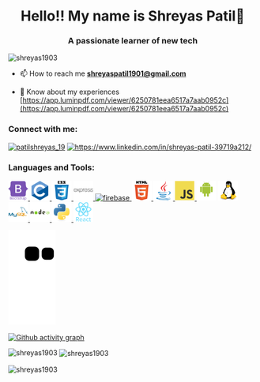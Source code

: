 <h1 align="center">Hello!! My name is Shreyas Patil👋</h1>
<h3 align="center">A passionate learner of new tech</h3>

<p align="left"> <img src="https://komarev.com/ghpvc/?username=shreyas1903&label=Profile%20views&color=0e75b6&style=flat" alt="shreyas1903" /> </p>

- 📫 How to reach me **shreyaspatil1901@gmail.com**

- 📄 Know about my experiences [https://app.luminpdf.com/viewer/6250781eea6517a7aab0952c](https://app.luminpdf.com/viewer/6250781eea6517a7aab0952c)

<h3 align="left">Connect with me:</h3>
<p align="left">
<a href="https://twitter.com/patilshreyas_19" target="blank"><img align="center" src="https://raw.githubusercontent.com/rahuldkjain/github-profile-readme-generator/master/src/images/icons/Social/twitter.svg" alt="patilshreyas_19" height="30" width="40" /></a>
<a href="https://linkedin.com/in/https://www.linkedin.com/in/shreyas-patil-39719a212/" target="blank"><img align="center" src="https://raw.githubusercontent.com/rahuldkjain/github-profile-readme-generator/master/src/images/icons/Social/linked-in-alt.svg" alt="https://www.linkedin.com/in/shreyas-patil-39719a212/" height="30" width="40" /></a>

</p>



<h3 align="left">Languages and Tools:</h3>
<p align="left"> </a> <a href="https://getbootstrap.com" target="_blank" rel="noreferrer"> <img src="https://raw.githubusercontent.com/devicons/devicon/master/icons/bootstrap/bootstrap-plain-wordmark.svg" alt="bootstrap" width="40" height="40"/> </a> <a href="https://www.cprogramming.com/" target="_blank" rel="noreferrer"> <img src="https://raw.githubusercontent.com/devicons/devicon/master/icons/c/c-original.svg" alt="c" width="40" height="40"/> </a> <a href="https://www.w3schools.com/cpp/" target="_blank" rel="noreferrer">  </a> <a href="https://www.w3schools.com/css/" target="_blank" rel="noreferrer"> <img src="https://raw.githubusercontent.com/devicons/devicon/master/icons/css3/css3-original-wordmark.svg" alt="css3" width="40" height="40"/> </a> <a href="https://expressjs.com" target="_blank" rel="noreferrer"> <img src="https://raw.githubusercontent.com/devicons/devicon/master/icons/express/express-original-wordmark.svg" alt="express" width="40" height="40"/> </a> <a href="https://firebase.google.com/" target="_blank" rel="noreferrer"> <img src="https://www.vectorlogo.zone/logos/firebase/firebase-icon.svg" alt="firebase" width="40" height="40"/> </a> <a href="https://www.w3.org/html/" target="_blank" rel="noreferrer"> <img src="https://raw.githubusercontent.com/devicons/devicon/master/icons/html5/html5-original-wordmark.svg" alt="html5" width="40" height="40"/> </a> <a href="https://www.java.com" target="_blank" rel="noreferrer"> <img src="https://raw.githubusercontent.com/devicons/devicon/master/icons/java/java-original.svg" alt="java" width="40" height="40"/> </a> <a href="https://developer.mozilla.org/en-US/docs/Web/JavaScript" target="_blank" rel="noreferrer"> <img src="https://raw.githubusercontent.com/devicons/devicon/master/icons/javascript/javascript-original.svg" alt="javascript" width="40" height="40"/>   <img src="https://raw.githubusercontent.com/devicons/devicon/master/icons/android/android-original-wordmark.svg" alt="android" width="40" height="40"/></a> <a href="https://www.linux.org/" target="_blank" rel="noreferrer"> <img src="https://raw.githubusercontent.com/devicons/devicon/master/icons/linux/linux-original.svg" alt="linux" width="40" height="40"/> </a> <a href="https://www.mysql.com/" target="_blank" rel="noreferrer"> <img src="https://raw.githubusercontent.com/devicons/devicon/master/icons/mysql/mysql-original-wordmark.svg" alt="mysql" width="40" height="40"/> </a> <a href="https://nodejs.org" target="_blank" rel="noreferrer"> <img src="https://raw.githubusercontent.com/devicons/devicon/master/icons/nodejs/nodejs-original-wordmark.svg" alt="nodejs" width="40" height="40"/> </a> <a href="https://www.python.org" target="_blank" rel="noreferrer"> <img src="https://raw.githubusercontent.com/devicons/devicon/master/icons/python/python-original.svg" alt="python" width="40" height="40"/> </a> <a href="https://reactjs.org/" target="_blank" rel="noreferrer"><a href="https://developer.android.com" target="_blank" rel="noreferrer"> <img src="https://raw.githubusercontent.com/devicons/devicon/master/icons/react/react-original-wordmark.svg" alt="react" width="40" height="40"/> </a> </p>



![snake gif](https://github.com/shreyas1903/shreyas1903/blob/output/github-contribution-grid-snake.svg)

[![Github activity graph](https://activity-graph.herokuapp.com/graph?username=shreyas1903&theme=react-dark&hide_border=true&color=BDDFFF&line=6E93B5&point=BDDFFF)](https://git.io/akshay2211&hide_border=true)
<p><img align="left" src="https://github-readme-stats.vercel.app/api/top-langs?username=shreyas1903&show_icons=true&locale=en&layout=compact" alt="shreyas1903" /></p>

<p>&nbsp;<img align="center" src="https://github-readme-stats.vercel.app/api?username=shreyas1903&show_icons=true&locale=en" alt="shreyas1903" /></p>

<p><img align="center" src="https://github-readme-streak-stats.herokuapp.com/?user=shreyas1903&" alt="shreyas1903" /></p>
